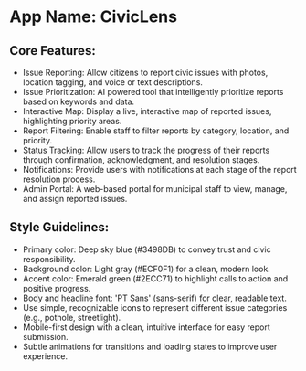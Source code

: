 # **App Name**: CivicLens

## Core Features:

- Issue Reporting: Allow citizens to report civic issues with photos, location tagging, and voice or text descriptions.
- Issue Prioritization: AI powered tool that intelligently prioritize reports based on keywords and data.
- Interactive Map: Display a live, interactive map of reported issues, highlighting priority areas.
- Report Filtering: Enable staff to filter reports by category, location, and priority.
- Status Tracking: Allow users to track the progress of their reports through confirmation, acknowledgment, and resolution stages.
- Notifications: Provide users with notifications at each stage of the report resolution process.
- Admin Portal: A web-based portal for municipal staff to view, manage, and assign reported issues.

## Style Guidelines:

- Primary color: Deep sky blue (#3498DB) to convey trust and civic responsibility.
- Background color: Light gray (#ECF0F1) for a clean, modern look.
- Accent color: Emerald green (#2ECC71) to highlight calls to action and positive progress.
- Body and headline font: 'PT Sans' (sans-serif) for clear, readable text.
- Use simple, recognizable icons to represent different issue categories (e.g., pothole, streetlight).
- Mobile-first design with a clean, intuitive interface for easy report submission.
- Subtle animations for transitions and loading states to improve user experience.